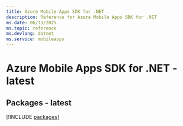 ```yaml
---
title: Azure Mobile Apps SDK for .NET
description: Reference for Azure Mobile Apps SDK for .NET
ms.date: 06/13/2025
ms.topic: reference
ms.devlang: dotnet
ms.service: mobileapps
---
```

# Azure Mobile Apps SDK for .NET - latest
## Packages - latest
[!INCLUDE [packages](mobile-apps-index.md)]